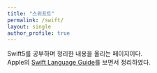 ```yaml
---
title: "스위프트"
permalink: /swift/
layout: single
author_profile: true
---
```


Swift5를 공부하며 정리한 내용을 올리는 페이지이다.  
Apple의 [Swift Language Guide](https://docs.swift.org/swift-book/LanguageGuide/TheBasics.html)를 보면서 정리하였다.
